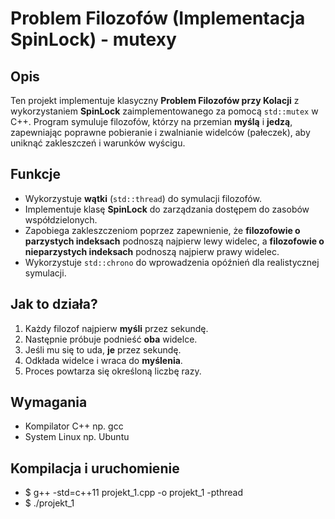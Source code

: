 # Problem Filozofów (Implementacja SpinLock) - mutexy

## Opis
Ten projekt implementuje klasyczny **Problem Filozofów przy Kolacji** z wykorzystaniem **SpinLock** zaimplementowanego za pomocą `std::mutex` w C++. Program symuluje filozofów, którzy na przemian **myślą** i **jedzą**, zapewniając poprawne pobieranie i zwalnianie widelców (pałeczek), aby uniknąć zakleszczeń i warunków wyścigu.

## Funkcje
- Wykorzystuje **wątki** (`std::thread`) do symulacji filozofów.
- Implementuje klasę **SpinLock** do zarządzania dostępem do zasobów współdzielonych.
- Zapobiega zakleszczeniom poprzez zapewnienie, że **filozofowie o parzystych indeksach** podnoszą najpierw lewy widelec, a **filozofowie o nieparzystych indeksach** podnoszą najpierw prawy widelec.
- Wykorzystuje `std::chrono` do wprowadzenia opóźnień dla realistycznej symulacji.

## Jak to działa?
1. Każdy filozof najpierw **myśli** przez sekundę.
2. Następnie próbuje podnieść **oba** widelce.
3. Jeśli mu się to uda, **je** przez sekundę.
4. Odkłada widelce i wraca do **myślenia**.
5. Proces powtarza się określoną liczbę razy.

## Wymagania
- Kompilator C++ np. gcc
- System Linux np. Ubuntu

## Kompilacja i uruchomienie
- $ g++ -std=c++11 projekt_1.cpp -o projekt_1 -pthread
- $ ./projekt_1


